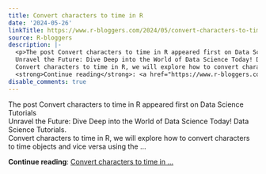 ```yaml
---
title: Convert characters to time in R
date: '2024-05-26'
linkTitle: https://www.r-bloggers.com/2024/05/convert-characters-to-time-in-r/
source: R-bloggers
description: |-
  <p>The post Convert characters to time in R appeared first on Data Science Tutorials<br />
  Unravel the Future: Dive Deep into the World of Data Science Today! Data Science Tutorials.<br />
  Convert characters to time in R, we will explore how to convert characters to time objects and vice versa using the ...</p>
  <strong>Continue reading</strong>: <a href="https://www.r-bloggers.com/2024/05/convert-characters-to-time-in-r/">Convert characters to time in ...
disable_comments: true
---
```

<p>The post Convert characters to time in R appeared first on Data Science Tutorials<br />
Unravel the Future: Dive Deep into the World of Data Science Today! Data Science Tutorials.<br />
Convert characters to time in R, we will explore how to convert characters to time objects and vice versa using the ...</p>
<strong>Continue reading</strong>: <a href="https://www.r-bloggers.com/2024/05/convert-characters-to-time-in-r/">Convert characters to time in ...